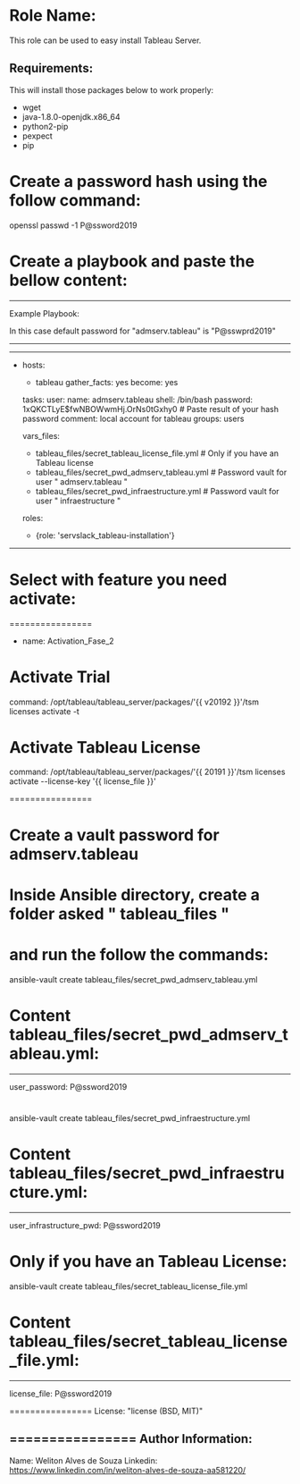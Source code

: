 Role Name:
=========

This role can be used to easy install Tableau Server.

Requirements:
------------
This will install those packages below to work properly:
  - wget
  - java-1.8.0-openjdk.x86_64
  - python2-pip
  - pexpect
  - pip

# Create a password hash using the follow command:
openssl passwd -1 P@ssword2019

# Create a playbook and paste the bellow content:
----------------
Example Playbook:

In this case default password for "admserv.tableau" is "P@sswprd2019"

----------------

---
- hosts:
   - tableau
  gather_facts: yes
  become: yes

  tasks:
    user:
      name: admserv.tableau
      shell: /bin/bash
      password: $1$xQKCTLyE$fwNBOWwmHj.OrNs0tGxhy0  # Paste result of your hash password
      comment: local account for tableau
      groups: users

  vars_files:
    - tableau_files/secret_tableau_license_file.yml # Only if you have an Tableau license
    - tableau_files/secret_pwd_admserv_tableau.yml   # Password vault for user " admserv.tableau "
    - tableau_files/secret_pwd_infraestructure.yml   # Password vault for user " infraestructure "

  roles:
    - {role: 'servslack_tableau-installation'}

----------------

# Select with feature you need activate:
================

- name: Activation_Fase_2
# Activate Trial
  command: /opt/tableau/tableau_server/packages/'{{ v20192 }}'/tsm licenses activate -t
# Activate Tableau License
 command: /opt/tableau/tableau_server/packages/'{{ 20191 }}'/tsm licenses activate --license-key '{{ license_file }}'

================

#
# Create a vault password for admserv.tableau
#
# Inside Ansible directory, create a folder asked " tableau_files "
# and run the follow the commands:
ansible-vault create tableau_files/secret_pwd_admserv_tableau.yml
# Content tableau_files/secret_pwd_admserv_tableau.yml:
---
user_password: P@ssword2019
#

ansible-vault create tableau_files/secret_pwd_infraestructure.yml
# Content tableau_files/secret_pwd_infraestructure.yml:
---
user_infrastructure_pwd: P@ssword2019

# Only if you have an Tableau License:
ansible-vault create tableau_files/secret_tableau_license_file.yml
# Content tableau_files/secret_tableau_license_file.yml:

---
license_file: P@ssword2019


================
License: "license (BSD, MIT)"


================
Author Information:
------------------
Name: Weliton Alves de Souza
Linkedin: https://www.linkedin.com/in/weliton-alves-de-souza-aa581220/
